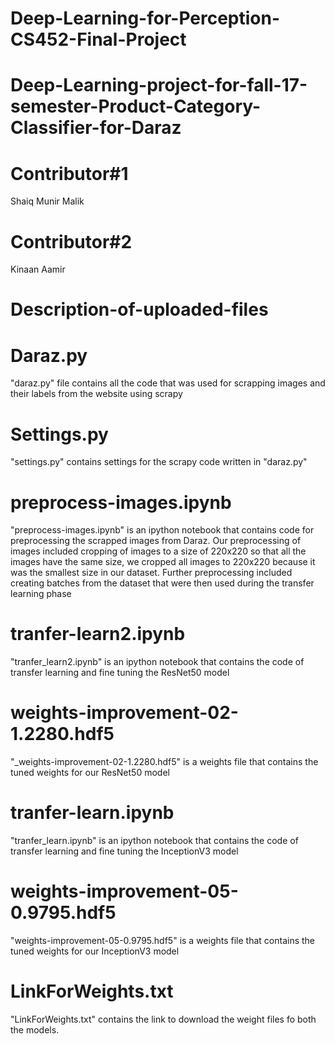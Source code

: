 # Deep-Learning-for-Perception-CS452-Final-Project
# Deep-Learning-project-for-fall-17-semester-Product-Category-Classifier-for-Daraz
# Contributor#1
Shaiq Munir Malik
# Contributor#2
Kinaan Aamir
# Description-of-uploaded-files
# Daraz.py
"daraz.py" file contains all the code that was used for scrapping images and their labels from the website using scrapy
# Settings.py
"settings.py" contains settings for the scrapy code written in "daraz.py"
# preprocess-images.ipynb
"preprocess-images.ipynb" is an ipython notebook that contains code for preprocessing the scrapped images from Daraz. Our preprocessing of images included cropping of images to a size of 220x220 so that all the images have the same size, we cropped all images to 220x220 because it was the smallest size in our dataset. Further preprocessing included creating batches from the dataset that were then used during the transfer learning phase
# tranfer-learn2.ipynb
"tranfer_learn2.ipynb" is an ipython notebook that contains the code of transfer learning and fine tuning the ResNet50 model
# weights-improvement-02-1.2280.hdf5
"_weights-improvement-02-1.2280.hdf5" is a weights file that contains the tuned weights for our ResNet50 model
# tranfer-learn.ipynb
"tranfer_learn.ipynb" is an ipython notebook that contains the code of transfer learning and fine tuning the InceptionV3 model
# weights-improvement-05-0.9795.hdf5
"weights-improvement-05-0.9795.hdf5" is a weights file that contains the tuned weights for our InceptionV3 model
# LinkForWeights.txt
"LinkForWeights.txt" contains the link to download the weight files fo both the models. 
